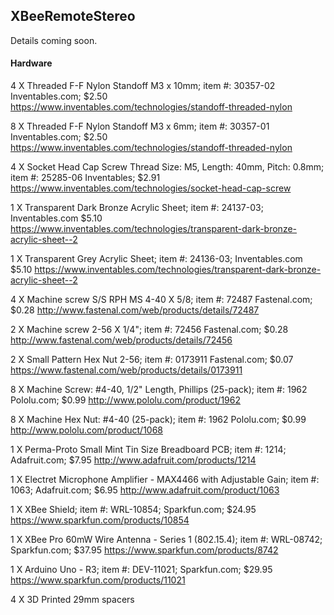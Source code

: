## XBeeRemoteStereo

Details coming soon.

#### Hardware

4 X Threaded F-F Nylon Standoff M3 x 10mm; item #: 30357-02 Inventables.com; $2.50
https://www.inventables.com/technologies/standoff-threaded-nylon

8 X Threaded F-F Nylon Standoff M3 x 6mm; item #: 30357-01 Inventables.com; $2.50
https://www.inventables.com/technologies/standoff-threaded-nylon

4 X Socket Head Cap Screw Thread Size: M5, Length: 40mm, Pitch: 0.8mm; item #: 25285-06 Inventables; $2.91
https://www.inventables.com/technologies/socket-head-cap-screw

1 X Transparent Dark Bronze Acrylic Sheet; item #: 24137-03; Inventables.com $5.10
https://www.inventables.com/technologies/transparent-dark-bronze-acrylic-sheet--2

1 X Transparent Grey Acrylic Sheet; item #: 24136-03; Inventables.com $5.10
https://www.inventables.com/technologies/transparent-dark-bronze-acrylic-sheet--2

4 X Machine screw S/S RPH MS 4-40 X 5/8; item #: 72487 Fastenal.com; $0.28
http://www.fastenal.com/web/products/details/72487

2 X Machine screw 2-56 X 1/4"; item #: 72456 Fastenal.com; $0.28
http://www.fastenal.com/web/products/details/72456

2 X Small Pattern Hex Nut 2-56; item #: 0173911 Fastenal.com; $0.07
https://www.fastenal.com/web/products/details/0173911

8 X Machine Screw: #4-40, 1/2" Length, Phillips (25-pack); item #: 1962 Pololu.com; $0.99
http://www.pololu.com/product/1962

8 X Machine Hex Nut: #4-40 (25-pack); item #: 1962 Pololu.com; $0.99
http://www.pololu.com/product/1068

1 X Perma-Proto Small Mint Tin Size Breadboard PCB; item #: 1214; Adafruit.com; $7.95
http://www.adafruit.com/products/1214

1 X Electret Microphone Amplifier - MAX4466 with Adjustable Gain; item #: 1063; Adafruit.com; $6.95
http://www.adafruit.com/product/1063

1 X XBee Shield; item #: WRL-10854; Sparkfun.com; $24.95
https://www.sparkfun.com/products/10854

1 X XBee Pro 60mW Wire Antenna - Series 1 (802.15.4); item #: WRL-08742; Sparkfun.com; $37.95
https://www.sparkfun.com/products/8742

1 X Arduino Uno - R3; item #: DEV-11021; Sparkfun.com; $29.95
https://www.sparkfun.com/products/11021

4 X 3D Printed 29mm spacers

